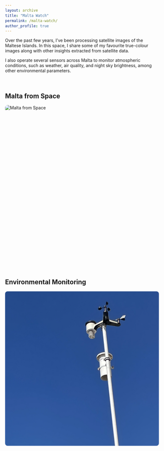 ```yaml
---
layout: archive
title: "Malta Watch"
permalink: /malta-watch/
author_profile: true
---
```



Over the past few years, I’ve been processing satellite images of the Maltese Islands. In this space, I share some of my favourite true-colour images along with other insights extracted from satellite data.

I also operate several sensors across Malta to monitor atmospheric conditions, such as weather, air quality, and night sky brightness, among other environmental parameters.

<div style="display: flex; flex-wrap: wrap; gap: 2rem; margin-top: 2rem;">
  <div style="flex: 1; min-width: 300px;">
    <h2>Malta from Space</h2>
    <div style="width: 100%; aspect-ratio: 1 / 1; overflow: hidden; border-radius: 8px;">
      <img src="/images/malta-s2.png" alt="Malta from Space" style="width: 100%; height: 100%; object-fit: cover; display: block;">
    </div>
  </div>
  
  <div style="flex: 1; min-width: 300px;">
    <h2>Environmental Monitoring</h2>
    <div style="width: 100%; aspect-ratio: 1 / 1; overflow: hidden; border-radius: 8px;">
      <img src="/images/mqb-ws.png" alt="Environmental Monitoring" style="width: 100%; height: 100%; object-fit: cover; display: block;">
    </div>
  </div>
</div>
